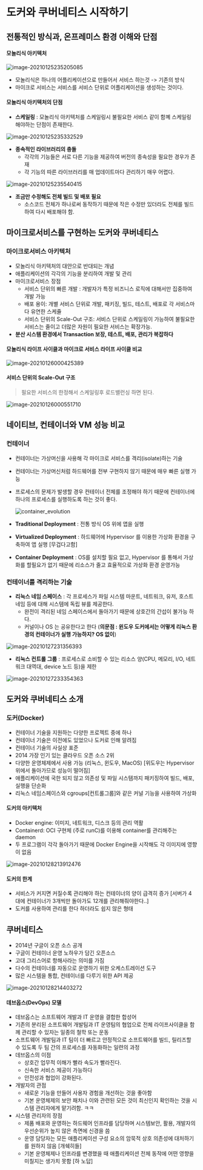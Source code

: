 # 도커와 쿠버네티스 시작하기

## 전통적인 방식과, 온프레미스 환경 이해와 단점

#### 모놀리식 아키텍처

![image-20210125235205085](http://www.jimbae.com:59005/image/75)

* 모놀리식은 하나의 어플리케이션으로 만들어서 서비스 하는것 -> 기존의 방식
* 마이크로 서비스는 서비스를 서비스 단위로 어플리케이션을 생성하는 것이다.



#### 모놀리식 아키텍처의 단점

* **스케일링** : 모놀리식 아키텍처를 스케일링시 불필요한 서비스 같이 함꼐 스케일링 해야하는 단점이 존재한다.

![image-20210125235332529](http://www.jimbae.com:59005/image/76)

* **종속적인 라이브러리의 충돌**
  * 각각의 기능들은 서로 다른 기능을 제공하여 버전의 종속성을 필요한 경우가 존재
  * 각 기능의 따른 라이브러리를 매 업데이트마다 관리하기 매우 어렵다.

![image-20210125235540415](http://www.jimbae.com:59005/image/77)

* **조금만 수정해도 전체 빌드 및 배포 필요**
  * 소스코드 전체가 하나로써 동작하기 때문에 작은 수정만 있더라도 전체를 빌드하여 다시 배포해야 함.





## 마이크로서비스를 구현하는 도커와 쿠버네티스

### 마이크로서비스 아키텍처

* 모놀리식 아키텍처의 대안으로 반대되는 개념
* 애플리케이션의 각각의 기능을 분리하여 개발 및 관리
* 마이크로서비스 장점
  * 서비스 단위의 빠른 개발 : 개발자가 특정 비즈니스 로직에 대해서만 집중하여 개발 가능
  * 배포 용이: 개별 서비스 단위로 개발, 패키징, 빌드, 테스트, 배포로 각 서비스마다 유연한 스케쥴
  * 서비스 단위의 Scale-Out 구조: 서비스 단위로 스케일링이 가능하여 불필요한 서비스는 줄이고 더많은 자원이 필요한 서비스는 확장가능.
* **분산 시스템 환경에서 Transaction 보장, 테스트, 배포, 관리가 복잡하다**



#### 모놀리식 라이프 사이클과 마이크로 서비스 라이프 사이클 비교

![image-20210126000425389](http://www.jimbae.com:59005/image/78)



#### 서비스 단위의 Scale-Out 구조

> 필요한 서비스의 한정해서 스케일링후 로드밸런싱 하면 된다.

![image-20210126000551710](http://www.jimbae.com:59005/image/79)



## 네이티브, 컨테이너와 VM 성능 비교

### 컨테이너

* 컨테이너는 가상머신을 사용해 각 마이크로 서비스를 격리(isolate)하는 기술

* 컨테이너는 가상머신처럼 하드웨어를 전부 구현하지 않기 때문에 매우 빠른 실행 가능

* 프로세스의 문제가 발생할 경우 컨테이너 전체를 조정해야 하기 때문에 컨테이너에 하나의 프로세스를 실행하도록 하는 것이 좋다.

  ![container_evolution](http://www.jimbae.com:59005/image/80)

* **Traditional Deployment** : 전통 방식 OS  위에 앱을 실행
* **Virtualized Deployment** : 하드웨어에 Hypervisor 를 이용한 가상화 환경을 구축하여 앱 실행 [무겁다고함]
* **Container Deployment** : OS를 설치할 필요 없고, Hypervisor 를 통해서 가상화를 할필요가 없기 때문에 리소스가 줄고 효율적으로 가상화 환경 운영가능



### 컨테이너를 격리하는 기술

* **리눅스 네임 스페이스** : 각 프로세스가 파일 시스템 마운트, 네트워크, 유저, 호스트 네임 등에 대해 시스템에 독립 뷰를 제공한다.
  * 완전이 격리된 네임 스페이스에서 돌아가기 때문에 상호간의 간섭이 불가능 하다.
  * 커널이나 OS 는 공유한다고 한다 (**의문점 : 윈도우 도커에서는 어떻게 리눅스 환경의 컨테이너가 실행 가능하지? OS 없이**)

![image-20210127231356393](http://www.jimbae.com:59005/image/81)

* **리눅스 컨트롤 그룹** : 프로세스로 소비할 수 있는 리소스 양(CPU, 메모리, I/O, 네트워크 대역대, device 노드 등)을 제한

![image-20210127233354363](http://www.jimbae.com:59005/image/83)

## 도커와 쿠버네티스 소개

### 도커(Docker)

* 컨테이너 기술을 지원하는 다양한 프로젝트 중에 하나
* 컨테이너 기술은 이전에도 있었으나 도커로 인해 알려짐
* 컨테이너 기술의 사실상 표준
* 2014 가장 인기 있는 클라우드 오픈 소스 2위
* 다양한 운영체제에서 사용 가능 (리눅스, 윈도우, MacOS) [위도우는 Hypervisor 위에서 돌아가므로 성능이 떨어짐]
* 애플리케이션에 국한 되지 않고 의존성 및 파일 시스템까지 패키징하여 빌드, 배포, 실행을 단순화
* 리눅스 네임스페이스와 cgroups[컨트롤그룹]와 같은 커널 기능을 사용하여 가상화 

#### 도커의 아키텍처

* Docker engine: 이미지, 네트워크, 디스크 등의 관리 역활
* Containerd: OCI 구현체 (주로 runC)를 이용해 container를 관리해주는 daemon
* 두 프로그램이 각각 돌아가기 때문에 Docker Engine을 시작해도 각 이미지에 영향이 없음

![image-20210128213912476](http://www.jimbae.com:59005/image/84)

#### 도커의 한계

* 서비스가 커지면 커질수록 관리해야 하는 컨테이너의 양이 급격히 증가 [서버가 4 대에 컨테이너가 3개씩만 돌아가도 12개를 관리해줘야한다..]
* 도커를 사용하여 관리를 한다 하더라도 쉽지 않은 형태



## 쿠버네티스

* 2014년 구글이 오픈 소스 공개
* 구글이 컨테이너 운영 노하우가 담긴 오픈소스
* 고대 그리스어로 항해사라는 의미를 가짐
* 다수의 컨테이너를 자동으로 운영하기 위한 오케스트레이션 도구
* 많은 시스템을 통합, 컨테이너를 다루기 위한 API 제공

![image-20210128214403272](http://www.jimbae.com:59005/image/85)



#### 데브옵스(DevOps) 모델

* 데브옵스는 소프트웨어 개발과 IT 운영을 결합한 합성어
* 기존의 분리된 소프트웨어 개발팀과 IT 운영팀의 협업으로 전체 라이프사이클을 함께 관리할 수 있자는 일종의 철학 또는 운동
* 소프트웨어 개발팀과 IT 팀이 더 빠르고 안정적으로 소프트웨어를 빌드, 릴리즈할 수 있도록 두 팀 간의 프로세스를 자동화하는 일련의 과정
* 데브옵스의 이점
  * 상호간 업무적 이해가 빨라 속도가 빨라진다.
  * 신속한 서비스 제공이 가능하다
  * 안전성과 협업이 강화된다.
* 개발자의 관점
  * 새로운 기능을 만들어 사용자 경험을 개선하는 것을 좋아함
  * 기본 운영체제의 보안 패치나 이와 관련된 모든 것이 최신인지 확인하는 것을 시스템 관리자에게 맡기려함. ㅋㅋ
* 시스템 관리자의 장점
  * 제품 배포와 운영하는 하드웨어 인프라를 담당하며 시스템보안, 활용, 개발자의 우선순위가 높지 않은 측면에 신경을 씀
  * 운영 담당자는 모든 애플리케이션 구성 요소의 암묵적 상호 의존성에 대처하기를 원하지 않음 [개쉑히들]
  * 기본 운영체제나 인프라를 변경했을 때 애플리케이션 전체 동작에 어떤 영향을 미칠지는 생가치 못함 [하 노답]

